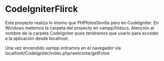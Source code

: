 # CodeIgniterFlirck

Este proyecto realiza lo mismo que PHPfotosSevilla pero en CodeIgniter.
En Windows metemos la carpeta del proyecto en xampp/htdocs. Atención al nombre de la carpeta CodeIgniter pues tendremos que usarlo para acceder
a la aplicación desde localhost.

Una vez encendido xampp entramos en el navegador vía localhost/CodeIgniter/index.php/welcome/getFotos
